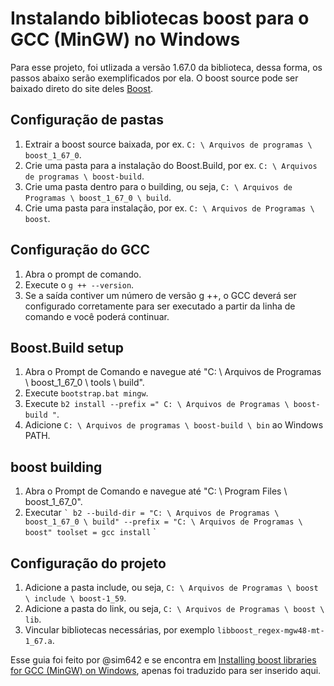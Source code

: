 # Instalando bibliotecas boost para o GCC (MinGW) no Windows

Para esse projeto, foi utlizada a versão 1.67.0 da biblioteca, dessa forma, os passos abaixo serão exemplificados por ela.
O boost source pode ser baixado direto do site deles [Boost](https://www.boost.org/).

## Configuração de pastas
1. Extrair a boost source baixada, por ex. `C: \ Arquivos de programas \ boost_1_67_0`.
2. Crie uma pasta para a instalação do Boost.Build, por ex. `C: \ Arquivos de programas \ boost-build`.
2. Crie uma pasta dentro para o building, ou seja, `C: \ Arquivos de Programas \ boost_1_67_0 \ build`.
3. Crie uma pasta para instalação, por ex. `C: \ Arquivos de Programas \ boost`.

## Configuração do GCC
1. Abra o prompt de comando.
2. Execute o `g ++ --version`.
3. Se a saída contiver um número de versão g ++, o GCC deverá ser configurado corretamente para ser executado a partir da linha de comando e você poderá continuar.

## Boost.Build setup
1. Abra o Prompt de Comando e navegue até "C: \ Arquivos de Programas \ boost_1_67_0 \ tools \ build".
2. Execute `bootstrap.bat mingw`.
3. Execute `b2 install --prefix =" C: \ Arquivos de Programas \ boost-build "`.
4. Adicione `C: \ Arquivos de programas \ boost-build \ bin` ao Windows PATH.

## boost building
1. Abra o Prompt de Comando e navegue até "C: \ Program Files \ boost_1_67_0".
2. Executar
`` `
b2 --build-dir = "C: \ Arquivos de Programas \ boost_1_67_0 \ build" --prefix = "C: \ Arquivos de Programas \ boost" toolset = gcc install
`` `

## Configuração do projeto
1. Adicione a pasta include, ou seja, `C: \ Arquivos de Programas \ boost \ include \ boost-1_59`.
2. Adicione a pasta do link, ou seja, `C: \ Arquivos de Programas \ boost \ lib`.
3. Vincular bibliotecas necessárias, por exemplo `libboost_regex-mgw48-mt-1_67.a`.



Esse guia foi feito por @sim642 e se encontra em [Installing boost libraries for GCC (MinGW) on Windows](https://gist.github.com/sim642/29caef3cc8afaa273ce6#file-boost-windows-md), apenas foi traduzido para ser inserido aqui.

